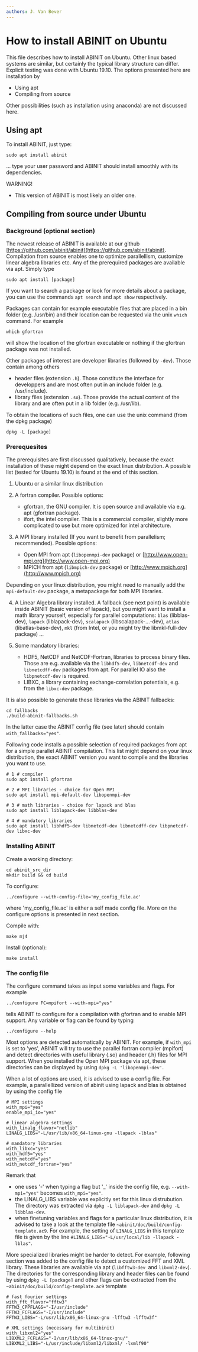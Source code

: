 ```yaml
---
authors: J. Van Bever
---
```


# How to install ABINIT on Ubuntu

This file describes how to install ABINIT on Ubuntu. Other linux based systems are similar, but certainly the typical library structure can differ. Explicit testing was done with Ubuntu 19.10. The options presented here are installation by

 - Using apt
 - Compiling from source

Other possibilities (such as installation using anaconda) are not discussed here.

## Using apt

To install ABINIT, just type:

    sudo apt install abinit

... type your user password and ABINIT should install smoothly with its dependencies.

WARNING!

* This version of ABINIT is most likely an older one.

## Compiling from source under Ubuntu

### Background (optional section)

The newest release of ABINIT is available at our github [https://github.com/abinit/abinit](https://github.com/abinit/abinit). Compilation from source enables one to optimize parallellism, customize linear algebra libraries etc. Any of the prerequired packages are available via apt. Simply type

    sudo apt install [package]

If you want to search a package or look for more details about a package, you can use the commands `apt search` and `apt show` respectively.

Packages can contain for example executable files that are placed in a bin folder (e.g. /usr/bin) and their location can be requested via the unix `which` command. For example

    which gfortran

will show the location of the gfortran executable or nothing if the gfortran package was not installed.

Other packages of interest are developer libraries (followed by `-dev`). Those contain among others

  - header files (extension `.h`). Those constitute the interface for developpers and are most often put in an include folder (e.g. /usr/include).
  - library files (extension `.so`). Those provide the actual content of the library and are often put in a lib folder (e.g. /usr/lib).

To obtain the locations of such files, one can use the unix command (from the dpkg package)

    dpkg -L [package]

### Prerequesites

The prerequisites are first discussed qualitatively, because the exact installation of these might depend on the exact linux distribution. A possible list (tested for Ubuntu 19.10) is found at the end of this section.

1. Ubuntu or a similar linux distribution

2. A fortran compiler. Possible options:

      - gfortran, the GNU compiler. It is open source and available via e.g. apt (gfortran package).
      - ifort, the intel compiler. This is a commercial compiler, slightly more complicated to use but more optimized for intel architecture.

3. A MPI library installed (If you want to benefit from parallelism; recommended).
   Possible options:

      - Open MPI from apt (`libopenmpi-dev` package) or [http://www.open-mpi.org](http://www.open-mpi.org) 
      - MPICH from apt (`libmpich-dev` package) or [http://www.mpich.org](http://www.mpich.org)

Depending on your linux distribution, you might need to manually add the `mpi-default-dev` package, a metapackage for both MPI libraries.

4. A Linear Algebra library installed.
  A fallback (see next point) is available inside ABINIT (basic version of lapack), but you might want to install a math library yourself, especially for parallel computations: `blas` (libblas-dev), `lapack` (liblapack-dev), `scalapack` (libscalapack-...-dev), `atlas` (libatlas-base-dev), `mkl` (from Intel, or you might try the libmkl-full-dev package) ...

5. Some mandatory libraries:

      - HDF5, NetCDF and NetCDF-Fortran, libraries to process binary files. Those are e.g. available via the `libhdf5-dev`, `libnetcdf-dev` and `libnetcdff-dev` packages from apt. For parallel IO also the `libpnetcdf-dev` is required.
      - LIBXC, a library containing exchange-correlation potentials, e.g. from the `libxc-dev` package.
  
  It is also possible to generate these libraries via the ABINIT fallbacks:

    cd fallbacks
    ./build-abinit-fallbacks.sh

  In the latter case the ABINIT config file (see later) should contain `with_fallbacks="yes"`.

Following code installs a possible selection of required packages from apt for a simple parallel ABINIT compilation. This list might depend on your linux distribution, the exact ABINIT version you want to compile and the libraries you want to use.

    # 1 # compiler
    sudo apt install gfortran 
    
    # 2 # MPI libraries - choice for Open MPI
    sudo apt install mpi-default-dev libopenmpi-dev
    
    # 3 # math libraries - choice for lapack and blas
    sudo apt install liblapack-dev libblas-dev
    
    # 4 # mandatory libraries
    sudo apt install libhdf5-dev libnetcdf-dev libnetcdff-dev libpnetcdf-dev libxc-dev

### Installing ABINIT

Create a working directory:

    cd abinit_src_dir
    mkdir build && cd build

To configure:

    ../configure --with-config-file='my_config_file.ac'

where 'my_config_file.ac' is either a self made config file. More on the configure options is presented in next section.

Compile with:

    make mj4

Install (optional):

    make install

### The config file

The configure command takes as input some variables and flags. For example

    ../configure FC=mpifort --with-mpi="yes"

tells ABINIT to configure for a compilation with gfortran and to enable MPI support. Any variable or flag can be found by typing

    ../configure --help

Most options are detected automatically by ABINIT. For example, if `with_mpi` is set to 'yes', ABINIT will try to use the parallel fortran compiler (mpifort) and detect directories with useful library (.so) and header (.h) files for MPI support. When you installed the Open MPI package via apt, these directories can be displayed by using `dpkg -L 'libopenmpi-dev'`.

When a lot of options are used, it is advised to use a config file. For example, a parallellized version of abinit using lapack and blas is obtained by using the config file

    # MPI settings
    with_mpi="yes"
    enable_mpi_io="yes"
    
    # linear algebra settings
    with_linalg_flavor="netlib"
    LINALG_LIBS="-L/usr/lib/x86_64-linux-gnu -llapack -lblas"
    
    # mandatory libraries
    with_libxc="yes"
    with_hdf5="yes"
    with_netcdf="yes"
    with_netcdf_fortran="yes"

Remark that

  - one uses '-' when typing a flag but '_' inside the config file, e.g. `--with-mpi="yes"` becomes `with_mpi="yes"`.
  - the LINALG_LIBS variable was explicitly set for this linux distrubution. The directory was extracted via `dpkg -L liblapack-dev` and `dpkg -L libblas-dev`.
  - when finetuning variables and flags for a particular linux distribution, it is advised to take a look at the template file `~abinit/doc/build/config-template.ac9`. For example, the setting of `LINALG_LIBS` in this template file is given by the line `#LINALG_LIBS="-L/usr/local/lib -llapack -lblas"`.

More specialized libraries might be harder to detect. For example, following section was added to the config file to detect a customized FFT and XML library. These libraries are available via apt (`libfftw3-dev `and `libxml2-dev`). The directories for the corresponding library and header files can be found by using `dpkg -L [package]` and other flags can be extracted from the `~abinit/doc/build/config-template.ac9` template

    # fast fourier settings
    with_fft_flavor="fftw3"
    FFTW3_CPPFLAGS="-I/usr/include"
    FFTW3_FCFLAGS="-I/usr/include"
    FFTW3_LIBS="-L/usr/lib/x86_64-linux-gnu -lfftw3 -lfftw3f"
    
    # XML settings (necessary for multibinit)
    with_libxml2="yes"
    LIBXML2_FCFLAGS="-I/usr/lib/x86_64-linux-gnu/"
    LIBXML2_LIBS="-L/usr/include/libxml2/libxml/ -lxmlf90"
